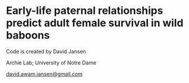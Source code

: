 # Early-life paternal relationships predict adult female survival in wild baboons

Code is created by David Jansen

Archie Lab; University of Notre Dame

david.awam.jansen@gmail.com
